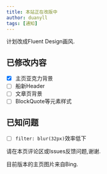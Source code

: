 ```yaml
---
title: 本站正在改版中
author: duanyll
tags: [通知]
---
```


计划改成Fluent Design画风.

<!-- more -->

## 已修改内容

- [x] 主页亚克力背景
- [ ] 船新Header
- [ ] 文章页背景
- [ ] BlockQuote等元素样式

## 已知问题

- [ ] `filter: blur(32px)`效率低下

请在本页评论区或Issues反馈问题,谢谢.

目前版本的主页图片来自Bing.